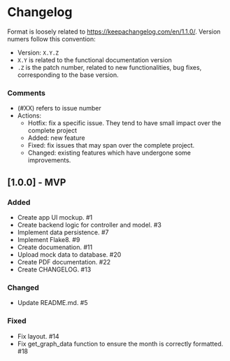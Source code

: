 # Changelog
Format is loosely related to https://keepachangelog.com/en/1.1.0/.
Version numers follow this convention:
- Version: `X.Y.Z`
- `X.Y` is related to the functional documentation version
- `.Z` is the patch number, related to new functionalities, bug fixes, corresponding to the base version.

### Comments
- (#XX) refers to issue number
- Actions:
  - Hotfix: fix a specific issue. They tend to have small impact over the complete project
  - Added: new feature
  - Fixed: fix issues that may span over the complete project.
  - Changed: existing features which have undergone some improvements.

## [1.0.0] - MVP
### Added
- Create app UI mockup. #1
- Create backend logic for controller and model. #3
- Implement data persistence. #7
- Implement Flake8. #9
- Create documenation. #11
- Upload mock data to database. #20
- Create PDF documentation. #22
- Create CHANGELOG. #13

### Changed
- Update README.md. #5

### Fixed
- Fix layout. #14
- Fix get_graph_data function to ensure the month is correctly formatted. #18
